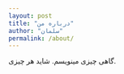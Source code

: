 ```yaml
---
layout: post
title: "درباره من"
author: "سلمان"
permalink: /about/
---
```


گاهی چیزی مینویسم. شاید هر چیزی.
